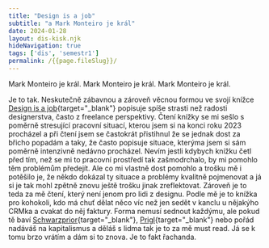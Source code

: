 ```yaml
---
title: "Design is a job"
subtitle: "a Mark Monteiro je král"
date: 2024-01-28
layout: dis-kisk.njk
hideNavigation: true
tags: ['dis', 'semestr1']
permalink: /{{page.fileSlug}}/
---
```

Mark Monteiro je král. Mark Monteiro je král. Mark Monteiro je král.

Je to tak. Neskutečně zábavnou a zároveň věcnou formou ve svojí knížce [Design is a job](https://abookapart.com/products/design-is-a-job){target="_blank"} popisuje spíše strasti než radosti designerstva, často z freelance perspektivy.
Čtení knížky se mi sešlo s poměrně stresující pracovní situací, kterou jsem si na konci roku 2023 procházel a při čtení jsem se častokrát přistihnul že se jednak dost za břicho popadám a taky, že často popisuje situace, kterýma jsem si sám poměrně intenzivně nedávno procházel.
Nevím jestli kdybych knížku četl před tím, než se mi to pracovní prostředí tak zašmodrchalo, by mi pomohlo těm problémům předejít. Ale co mi vlastně dost pomohlo a trošku mě i potěšilo je, že někdo dokázal ty situace a problémy kvalitně pojmenovat a já si je tak mohl zpětně znovu ještě trošku jinak zreflektovat.
Zároveň je to teda za mě čtení, který není jenom pro lidi z designu. Podle mě je to knížka pro kohokoli, kdo má chuť dělat něco víc než jen sedět v kanclu u nějakýho CRMka a cvakat do něj faktury. Forma nemusí sednout každýmu, ale pokud tě baví [Schwarzprior](https://schwarzprior.bandcamp.com/music){target="_blank"}, [Prigl](https://prigl.cz/){target="_blank"} nebo pořád nadáváš na kapitalismus a děláš s lidma tak je to za mě must read. Já se k tomu brzo vrátím a dám si to znova. Je to fakt řachanda.